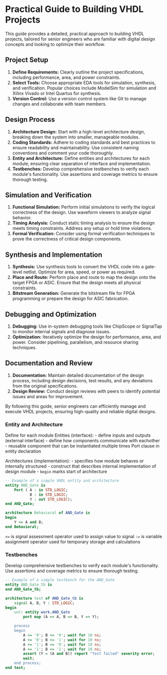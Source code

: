 # Practical Guide to Building VHDL Projects

This guide provides a detailed, practical approach to building VHDL projects, tailored for senior engineers who are familiar with digital design concepts and looking to optimize their workflow.

## Project Setup

1. **Define Requirements:** Clearly outline the project specifications, including performance, area, and power constraints.
2. **Select Tools:** Choose appropriate EDA tools for simulation, synthesis, and verification. Popular choices include ModelSim for simulation and Xilinx Vivado or Intel Quartus for synthesis.
3. **Version Control:** Use a version control system like Git to manage changes and collaborate with team members.

## Design Process

1. **Architecture Design:** Start with a high-level architecture design, breaking down the system into smaller, manageable modules.
2. **Coding Standards:** Adhere to coding standards and best practices to ensure readability and maintainability. Use consistent naming conventions and comment your code thoroughly.
3. **Entity and Architecture:** Define entities and architectures for each module, ensuring clear separation of interface and implementation.
4. **Testbenches:** Develop comprehensive testbenches to verify each module's functionality. Use assertions and coverage metrics to ensure thorough testing.

## Simulation and Verification

1. **Functional Simulation:** Perform initial simulations to verify the logical correctness of the design. Use waveform viewers to analyze signal behavior.
2. **Timing Analysis:** Conduct static timing analysis to ensure the design meets timing constraints. Address any setup or hold time violations.
3. **Formal Verification:** Consider using formal verification techniques to prove the correctness of critical design components.

## Synthesis and Implementation

1. **Synthesis:** Use synthesis tools to convert the VHDL code into a gate-level netlist. Optimize for area, speed, or power as required.
2. **Place and Route:** Perform place and route to map the design onto the target FPGA or ASIC. Ensure that the design meets all physical constraints.
3. **Bitstream Generation:** Generate the bitstream file for FPGA programming or prepare the design for ASIC fabrication.

## Debugging and Optimization

1. **Debugging:** Use in-system debugging tools like ChipScope or SignalTap to monitor internal signals and diagnose issues.
2. **Optimization:** Iteratively optimize the design for performance, area, and power. Consider pipelining, parallelism, and resource sharing techniques.

## Documentation and Review

1. **Documentation:** Maintain detailed documentation of the design process, including design decisions, test results, and any deviations from the original specifications.
2. **Design Review:** Conduct design reviews with peers to identify potential issues and areas for improvement.

By following this guide, senior engineers can efficiently manage and execute VHDL projects, ensuring high-quality and reliable digital designs.

### Entity and Architecture
Define for each module
Entities (interface): 
    - define inputs and outputs (external interface)
    - define how components communicate with eachother
    - reusable component that can be instantiated multiple times
Port clause in entity declaration

Architectures (implementation): 
    - specifies how module behaves or internally structured
    - construct that describes internal implementation of design module
    - `begin` marks start of architecture

```vhdl
-- Example of a simple VHDL entity and architecture
entity AND_Gate is
    Port ( A : in STD_LOGIC;
           B : in STD_LOGIC;
           Y : out STD_LOGIC);
end AND_Gate;

architecture Behavioral of AND_Gate is
begin
    Y <= A and B;
end Behavioral;
```
`<=` is signal assessment operator used to assign value to signal
`:=` is variable assignment operator used for temporary storage and calculations

### Testbenches

Develop comprehensive testbenches to verify each module's functionality. Use assertions and coverage metrics to ensure thorough testing.

```vhdl
-- Example of a simple testbench for the AND_Gate
entity AND_Gate_tb is
end AND_Gate_tb;

architecture test of AND_Gate_tb is
    signal A, B, Y : STD_LOGIC;
begin
    uut: entity work.AND_Gate
        port map (A => A, B => B, Y => Y);

    process
    begin
        A <= '0'; B <= '0'; wait for 10 ns;
        A <= '0'; B <= '1'; wait for 10 ns;
        A <= '1'; B <= '0'; wait for 10 ns;
        A <= '1'; B <= '1'; wait for 10 ns;
        assert (Y = (A and B)) report "Test failed" severity error;
        wait;
    end process;
end test;
``` 